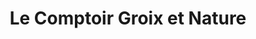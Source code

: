 ---
title: "Le Comptoir Groix et Nature"
url: /lorient/le-comptoir-groix-et-nature/
shop: Feinkost
---